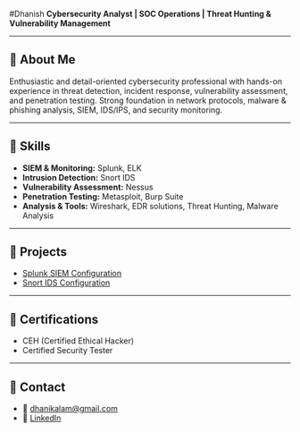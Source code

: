 #Dhanish
**Cybersecurity Analyst | SOC Operations | Threat Hunting & Vulnerability Management**

---

## 🔹 About Me
Enthusiastic and detail-oriented cybersecurity professional with hands-on experience in threat detection, incident response, vulnerability assessment, and penetration testing. Strong foundation in network protocols, malware & phishing analysis, SIEM, IDS/IPS, and security monitoring.

---

## 🔹 Skills
- **SIEM & Monitoring:** Splunk, ELK  
- **Intrusion Detection:** Snort IDS  
- **Vulnerability Assessment:** Nessus  
- **Penetration Testing:** Metasploit, Burp Suite  
- **Analysis & Tools:** Wireshark, EDR solutions, Threat Hunting, Malware Analysis  

---

## 🔹 Projects
- [Splunk SIEM Configuration](https://github.com//Splunk-SIEM-Configuration)  
- [Snort IDS Configuration](https://github.com/YourUsername/Snort-IDS-Configuration)  

---

## 🔹 Certifications
- CEH (Certified Ethical Hacker)  
- Certified Security Tester  

---

## 🔹 Contact
- 📧 dhanikalam@gmail.com  
- 🔗 [LinkedIn](https://www.linkedin.com/in/muhammed-dhanish-590a8a282)
